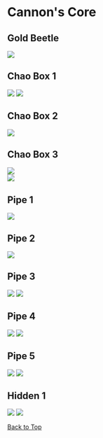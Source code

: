 # Cannon's Core 

## Gold Beetle
![](./CannonsCore/GoldBeetle-Close.jpg)

## Chao Box 1
![](./CannonsCore/Chaobox-1st-Far.jpg)
![](./CannonsCore/Chaobox-1st-Close.jpg)  

## Chao Box 2
![](./CannonsCore/Chaobox-2nd-Far.jpg)  

## Chao Box 3
![](./CannonsCore/Chaobox-3rd-Far.jpg)  
![](./CannonsCore/Chaobox-3rd-Close.jpg)

## Pipe 1
![](./CannonsCore/Pipe-1st-Close.jpg)

## Pipe 2
![](./CannonsCore/Pipe-2nd-Far.jpg)

## Pipe 3
![](./CannonsCore/Pipe-3rd-Far.jpg)
![](./CannonsCore/Pipe-3rd-Close.jpg)

## Pipe 4
![](./CannonsCore/Pipe-4th-Far.jpg)
![](./CannonsCore/Pipe-4th-Close.jpg)

## Pipe 5
![](./CannonsCore/Pipe-5th-Far.jpg)
![](./CannonsCore/Pipe-5th-Close.jpg)

## Hidden 1
![](./CannonsCore/Hidden-1st-Far.jpg)
![](./CannonsCore/Hidden-1st-Close.jpg)

[Back to Top](#)
